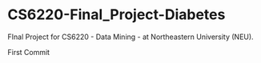 # CS6220-Final_Project-Diabetes

FInal Project for CS6220 - Data Mining - at Northeastern University (NEU).

First Commit
